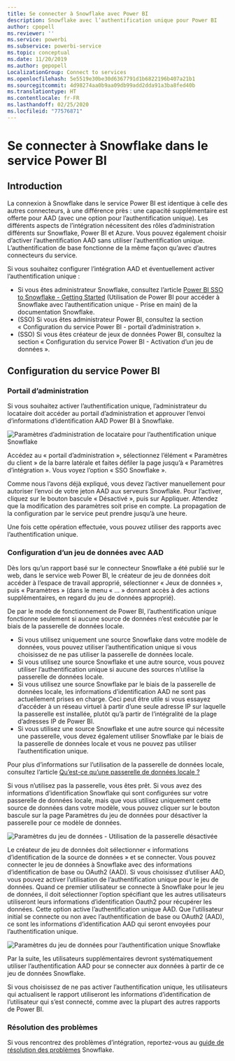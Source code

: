 ```yaml
---
title: Se connecter à Snowflake avec Power BI
description: Snowflake avec l’authentification unique pour Power BI
author: cpopell
ms.reviewer: ''
ms.service: powerbi
ms.subservice: powerbi-service
ms.topic: conceptual
ms.date: 11/20/2019
ms.author: gepopell
LocalizationGroup: Connect to services
ms.openlocfilehash: 5e5519e30be30d6367791d1b6822196b407a21b1
ms.sourcegitcommit: 4d98274aa0b9aa09db99add2dda91a3ba8fed40b
ms.translationtype: HT
ms.contentlocale: fr-FR
ms.lasthandoff: 02/25/2020
ms.locfileid: "77576871"
---
```

#  <a name="connecting-to-snowflake-in-power-bi-service"></a>Se connecter à Snowflake dans le service Power BI

## <a name="introduction"></a>Introduction

La connexion à Snowflake dans le service Power BI est identique à celle des autres connecteurs, à une différence près : une capacité supplémentaire est offerte pour AAD (avec une option pour l’authentification unique). Les différents aspects de l’intégration nécessitent des rôles d’administration différents sur Snowflake, Power BI et Azure. Vous pouvez également choisir d’activer l’authentification AAD sans utiliser l’authentification unique. L’authentification de base fonctionne de la même façon qu’avec d’autres connecteurs du service.

Si vous souhaitez configurer l’intégration AAD et éventuellement activer l’authentification unique :
* Si vous êtes administrateur Snowflake, consultez l’article [Power BI SSO to Snowflake - Getting Started](https://docs.snowflake.net/manuals/LIMITEDACCESS/oauth-powerbi.html) (Utilisation de Power BI pour accéder à Snowflake avec l’authentification unique - Prise en main) de la documentation Snowflake.
* (SSO) Si vous êtes administrateur Power BI, consultez la section « Configuration du service Power BI - portail d’administration ».
* (SSO) Si vous êtes créateur de jeux de données Power BI, consultez la section « Configuration du service Power BI - Activation d’un jeu de données ».

## <a name="power-bi-service-configuration"></a>Configuration du service Power BI

### <a name="admin-portal"></a>Portail d’administration

Si vous souhaitez activer l’authentification unique, l’administrateur du locataire doit accéder au portail d’administration et approuver l’envoi d’informations d’identification AAD Power BI à Snowflake.

![Paramètres d’administration de locataire pour l’authentification unique Snowflake](media/service-connect-snowflake/snowflakessotenant.png)

Accédez au « portail d’administration », sélectionnez l’élément « Paramètres du client » de la barre latérale et faites défiler la page jusqu’à « Paramètres d’intégration ». Vous voyez l’option « SSO Snowflake ».

Comme nous l’avons déjà expliqué, vous devez l’activer manuellement pour autoriser l’envoi de votre jeton AAD aux serveurs Snowflake. Pour l’activer, cliquez sur le bouton bascule « Désactivé », puis sur Appliquer. Attendez que la modification des paramètres soit prise en compte. La propagation de la configuration par le service peut prendre jusqu’à une heure.

Une fois cette opération effectuée, vous pouvez utiliser des rapports avec l’authentification unique.

### <a name="configuring-a-dataset-with-aad"></a>Configuration d’un jeu de données avec AAD

Dès lors qu’un rapport basé sur le connecteur Snowflake a été publié sur le web, dans le service web Power BI, le créateur de jeu de données doit accéder à l’espace de travail approprié, sélectionner « Jeux de données », puis « Paramètres » (dans le menu « ... » donnant accès à des actions supplémentaires, en regard du jeu de données approprié).

De par le mode de fonctionnement de Power BI, l’authentification unique fonctionne seulement si aucune source de données n’est exécutée par le biais de la passerelle de données locale.

* Si vous utilisez uniquement une source Snowflake dans votre modèle de données, vous pouvez utiliser l’authentification unique si vous choisissez de ne pas utiliser la passerelle de données locale.
* Si vous utilisez une source Snowflake et une autre source, vous pouvez utiliser l’authentification unique si aucune des sources n’utilise la passerelle de données locale.
* Si vous utilisez une source Snowflake par le biais de la passerelle de données locale, les informations d’identification AAD ne sont pas actuellement prises en charge. Ceci peut être utile si vous essayez d’accéder à un réseau virtuel à partir d’une seule adresse IP sur laquelle la passerelle est installée, plutôt qu’à partir de l’intégralité de la plage d’adresses IP de Power BI.
* Si vous utilisez une source Snowflake et une autre source qui nécessite une passerelle, vous devez également utiliser Snowflake par le biais de la passerelle de données locale et vous ne pouvez pas utiliser l’authentification unique.

Pour plus d’informations sur l’utilisation de la passerelle de données locale, consultez l’article [Qu’est-ce qu’une passerelle de données locale ?](https://docs.microsoft.com/power-bi/service-gateway-onprem)

Si vous n’utilisez pas la passerelle, vous êtes prêt. Si vous avez des informations d’identification Snowflake qui sont configurées sur votre passerelle de données locale, mais que vous utilisez uniquement cette source de données dans votre modèle, vous pouvez cliquer sur le bouton bascule sur la page Paramètres du jeu de données pour désactiver la passerelle pour ce modèle de données.

![Paramètres du jeu de données - Utilisation de la passerelle désactivée](media/service-connect-snowflake/snowflake_gateway_toggle_off.png)

Le créateur de jeu de données doit sélectionner « informations d’identification de la source de données » et se connecter. Vous pouvez connecter le jeu de données à Snowflake avec des informations d’identification de base ou OAuth2 (AAD). Si vous choisissez d’utiliser AAD, vous pouvez activer l’utilisation de l’authentification unique pour le jeu de données. Quand ce premier utilisateur se connecte à Snowflake pour le jeu de données, il doit sélectionner l’option spécifiant que les autres utilisateurs utiliseront leurs informations d’identification Oauth2 pour récupérer les données. Cette option active l’authentification unique AAD. Que l’utilisateur initial se connecte ou non avec l’authentification de base ou OAuth2 (AAD), ce sont les informations d’identification AAD qui seront envoyées pour l’authentification unique. 

![Paramètres du jeu de données pour l’authentification unique Snowflake](media/service-connect-snowflake/snowflakessocredui.png)

Par la suite, les utilisateurs supplémentaires devront systématiquement utiliser l’authentification AAD pour se connecter aux données à partir de ce jeu de données Snowflake.

Si vous choisissez de ne pas activer l’authentification unique, les utilisateurs qui actualisent le rapport utiliseront les informations d’identification de l’utilisateur qui s’est connecté, comme avec la plupart des autres rapports de Power BI.

### <a name="troubleshooting"></a>Résolution des problèmes

Si vous rencontrez des problèmes d’intégration, reportez-vous au [guide de résolution des problèmes](https://docs.snowflake.net/manuals/LIMITEDACCESS/oauth-powerbi.html#troubleshooting) Snowflake.

